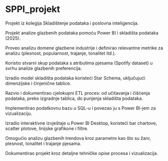 # SPPI_projekt
Projekt iz kolegija Skladištenje podataka i poslovna inteligencija.

Projekt analize glazbenih podataka pomoću Power BI i skladišta podataka (2025).

Proveo analizu domene glazbene industrije i definirao relevantne metrike za analizu (plesnost, popularnost, trajanje, tonalitet itd.).

Koristio stvarni skup podataka s atributima pjesama (Spotify dataset) u svrhu analize glazbenih preferencija.

Izradio model skladišta podataka koristeći Star Schema, uključujući dimenzijske i činjenične tablice.

Razvio i dokumentirao cjelokupni ETL proces: od učitavanja i čišćenja podataka, preko izgradnje tablica, do punjenja skladišta podataka.

Implementirao podatkovnu bazu u SQL-u i povezao ju s Power BI-jem za vizualizaciju.

Izradio interaktivne izvještaje u Power BI Desktop, koristeći bar chartove, scatter plotove, linijske grafikone i filtre.

Omogućio analizu glazbenih trendova kroz parametre kao što su žanr, plesnost, tonalitet i trajanje pjesama.

Dokumentirao projekt kroz detaljne tehničke opise procesa i vizualizacija.

